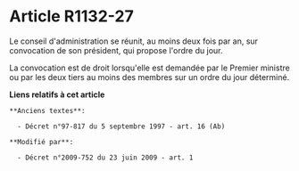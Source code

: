 # Article R1132-27

Le conseil d'administration se réunit, au moins deux fois par an, sur convocation de son président, qui propose l'ordre du
jour. 

La convocation est de droit lorsqu'elle est demandée par le Premier ministre ou par les deux tiers au moins des membres sur
un ordre du jour déterminé.

**Liens relatifs à cet article**

	**Anciens textes**:

	  - Décret n°97-817 du 5 septembre 1997 - art. 16 (Ab)

	**Modifié par**:

	  - Décret n°2009-752 du 23 juin 2009 - art. 1
